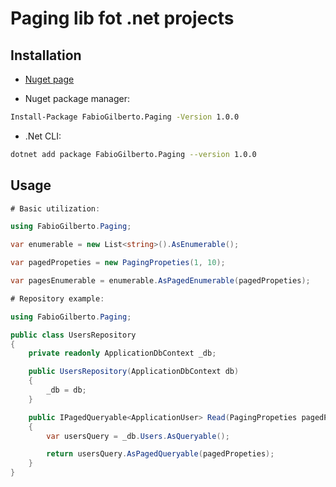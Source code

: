 
# Paging lib fot .net projects
## Installation
- [Nuget page](https://www.nuget.org/packages/FabioGilberto.Paging/)

- Nuget package manager:
```bash
Install-Package FabioGilberto.Paging -Version 1.0.0
```
- .Net CLI:
```bash
dotnet add package FabioGilberto.Paging --version 1.0.0
```
## Usage

```csharp
# Basic utilization:

using FabioGilberto.Paging;

var enumerable = new List<string>().AsEnumerable();

var pagedPropeties = new PagingPropeties(1, 10);

var pagesEnumerable = enumerable.AsPagedEnumerable(pagedPropeties);
```

```csharp
# Repository example:

using FabioGilberto.Paging;

public class UsersRepository
{
    private readonly ApplicationDbContext _db;

    public UsersRepository(ApplicationDbContext db)
    {
        _db = db;
    }

    public IPagedQueryable<ApplicationUser> Read(PagingPropeties pagedPropeties)
    {
        var usersQuery = _db.Users.AsQueryable();   

        return usersQuery.AsPagedQueryable(pagedPropeties);
    }
}
```